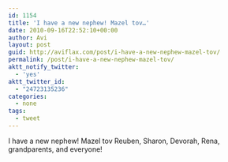 ```yaml
---
id: 1154
title: 'I have a new nephew! Mazel tov…'
date: 2010-09-16T22:52:10+00:00
author: Avi
layout: post
guid: http://aviflax.com/post/i-have-a-new-nephew-mazel-tov/
permalink: /post/i-have-a-new-nephew-mazel-tov/
aktt_notify_twitter:
  - 'yes'
aktt_twitter_id:
  - "24723135236"
categories:
  - none
tags:
  - tweet
---
```

I have a new nephew! Mazel tov Reuben, Sharon, Devorah, Rena, grandparents, and everyone!